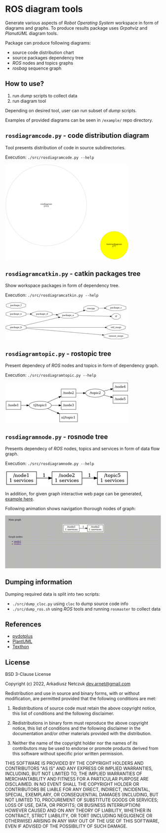 # ROS diagram tools

Generate various aspects of *Robot Operating System* workspace in form of diagrams and graphs.
To produce results package uses *Grpahviz* and *PlanutUML* diagram tools.

Package can produce following diagrams:
- source code distribution chart
- source packages dependency tree
- *ROS* nodes and topics graphs
- *rosbag* sequence graph



## How to use?

1. run *dump* scripts to collect data
2. run diagram tool

Depending on desired tool, user can run subset of *dump* scripts. 

Examples of provided diagrams can be seen in `/example/` repo directory.



## `rosdiagramcode.py` - code distribution diagram

Tool presents distribution of code in source subdirectories.

Execution: `./src/rosdiagramcode.py --help`

[![code distribution chart](example/codedistribution/out/graph-small.png "code distribution chart")](example/codedistribution/out/graph.png)



## `rosdiagramcatkin.py` - catkin packages tree

Show workspace packages in form of dependency tree.

Execution: `./src/rosdiagramcatkin.py --help`

[![catkin packages tree](example/catkinlist/out/graph-small.png "catkin packages tree")](example/catkinlist/out/graph.png)



## `rosdiagramtopic.py` - rostopic tree

Present dependecy of *ROS* nodes and topics in form of dependency graph.

Execution: `./src/rosdiagramtopic.py --help`

[![ROS nodes and topics graph](example/rostopiclist/out/graph-small.png "ROS nodes and topics graph")](example/rostopiclist/out/graph.png)



## `rosdiagramnode.py` - rosnode tree

Presents dependecy of *ROS* nodes, topics and services in form of data flow graph.

Execution: `./src/rosdiagramnode.py --help`

[![ROS nodes, topics and services graph](example/rosnodelist/out/full_graph-small.png "ROS nodes, topics and services graph")](example/rosnodelist/out/full_graph.png)

In addition, for given graph interactive web page can be generated, [example here](example/rosnodelist/out/full_graph.html).

Following animation shows navigation thorough nodes of graph:

![HTML graph](doc/html_graph.gif "HTML graph")



## Dumping information

Dumping required data is split into two scripts:
- `./src/dump_cloc.py` using `cloc` to dump source code info
- `./src/dump_ros.sh` using *ROS* tools and running `rosmaster` to collect data



## References

- [pydotplus](https://pypi.org/project/pydotplus/)
- [PlantUML](https://plantuml.com/)
- [Texthon](texthon.chipsforbrain.org/)



## License

BSD 3-Clause License

Copyright (c) 2022, Arkadiusz Netczuk <dev.arnet@gmail.com>

Redistribution and use in source and binary forms, with or without
modification, are permitted provided that the following conditions are met:

1. Redistributions of source code must retain the above copyright notice, this
   list of conditions and the following disclaimer.

2. Redistributions in binary form must reproduce the above copyright notice,
   this list of conditions and the following disclaimer in the documentation
   and/or other materials provided with the distribution.

3. Neither the name of the copyright holder nor the names of its
   contributors may be used to endorse or promote products derived from
   this software without specific prior written permission.

THIS SOFTWARE IS PROVIDED BY THE COPYRIGHT HOLDERS AND CONTRIBUTORS "AS IS"
AND ANY EXPRESS OR IMPLIED WARRANTIES, INCLUDING, BUT NOT LIMITED TO, THE
IMPLIED WARRANTIES OF MERCHANTABILITY AND FITNESS FOR A PARTICULAR PURPOSE ARE
DISCLAIMED. IN NO EVENT SHALL THE COPYRIGHT HOLDER OR CONTRIBUTORS BE LIABLE
FOR ANY DIRECT, INDIRECT, INCIDENTAL, SPECIAL, EXEMPLARY, OR CONSEQUENTIAL
DAMAGES (INCLUDING, BUT NOT LIMITED TO, PROCUREMENT OF SUBSTITUTE GOODS OR
SERVICES; LOSS OF USE, DATA, OR PROFITS; OR BUSINESS INTERRUPTION) HOWEVER
CAUSED AND ON ANY THEORY OF LIABILITY, WHETHER IN CONTRACT, STRICT LIABILITY,
OR TORT (INCLUDING NEGLIGENCE OR OTHERWISE) ARISING IN ANY WAY OUT OF THE USE
OF THIS SOFTWARE, EVEN IF ADVISED OF THE POSSIBILITY OF SUCH DAMAGE.
